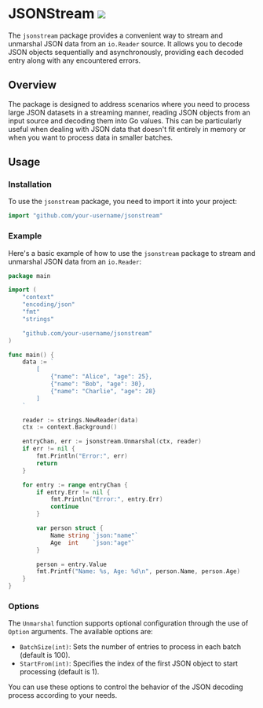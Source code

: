 # JSONStream ![](https://github.com/vcraescu/go-jsonstream/actions/workflows/go.yml/badge.svg)

The `jsonstream` package provides a convenient way to stream and unmarshal JSON data from an `io.Reader` source. It allows you to decode JSON objects sequentially and asynchronously, providing each decoded entry along with any encountered errors.

## Overview

The package is designed to address scenarios where you need to process large JSON datasets in a streaming manner, reading JSON objects from an input source and decoding them into Go values. This can be particularly useful when dealing with JSON data that doesn't fit entirely in memory or when you want to process data in smaller batches.

## Usage

### Installation

To use the `jsonstream` package, you need to import it into your project:

```go
import "github.com/your-username/jsonstream"
```

### Example

Here's a basic example of how to use the `jsonstream` package to stream and unmarshal JSON data from an `io.Reader`:

```go
package main

import (
	"context"
	"encoding/json"
	"fmt"
	"strings"

	"github.com/your-username/jsonstream"
)

func main() {
	data := `
		[
			{"name": "Alice", "age": 25},
			{"name": "Bob", "age": 30},
			{"name": "Charlie", "age": 28}
		]
	`

	reader := strings.NewReader(data)
	ctx := context.Background()

	entryChan, err := jsonstream.Unmarshal(ctx, reader)
	if err != nil {
		fmt.Println("Error:", err)
		return
	}

	for entry := range entryChan {
		if entry.Err != nil {
			fmt.Println("Error:", entry.Err)
			continue
		}

		var person struct {
			Name string `json:"name"`
			Age  int    `json:"age"`
		}

		person = entry.Value
		fmt.Printf("Name: %s, Age: %d\n", person.Name, person.Age)
	}
}
```

### Options

The `Unmarshal` function supports optional configuration through the use of `Option` arguments. The available options are:

- `BatchSize(int)`: Sets the number of entries to process in each batch (default is 100).
- `StartFrom(int)`: Specifies the index of the first JSON object to start processing (default is 1).

You can use these options to control the behavior of the JSON decoding process according to your needs.
